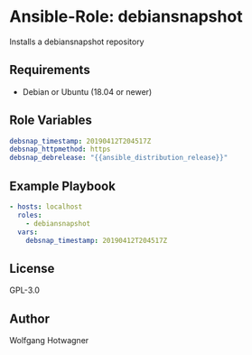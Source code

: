 # Ansible-Role: debiansnapshot

Installs a debiansnapshot repository

## Requirements

- Debian or Ubuntu (18.04 or newer)

## Role Variables

```yaml
debsnap_timestamp: 20190412T204517Z
debsnap_httpmethod: https
debsnap_debrelease: "{{ansible_distribution_release}}"
```

## Example Playbook

```yaml
- hosts: localhost
  roles:
    - debiansnapshot
  vars:
    debsnap_timestamp: 20190412T204517Z
```

## License

GPL-3.0

## Author

Wolfgang Hotwagner
